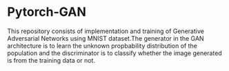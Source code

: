 # Pytorch-GAN

This repository consists of implementation and training of Generative Adversarial Networks using MNIST dataset.The generator in the GAN architecture is to learn the unknown propbability distribution of the population and the discriminator is to classify whether the image generated is from the training data or not.  
